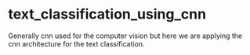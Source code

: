# text_classification_using_cnn
Generally cnn used for the computer vision but here we are applying the cnn architecture for the text classification.
